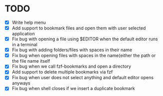 # TODO
- [x] Write help menu
- [x] Add support to bookmark files and open them with user selected application
- [x] Fix bug with opening a file using $EDITOR when the default editor runs in a terminal
- [x] Fix bug with adding folders/files with spaces in their name
- [x] Fix bug when opening files with spaces in the name(either the path or the file name itself
- [x] Fix bug when we call fzf-bookmarks and open a directory
- [x] Add support to delete multiple bookmarks via fzf
- [x] Fix bug when user does not select anything and default editor opens anyways
- [x] Fix bug when shell closes if we insert a duplicate bookmark
